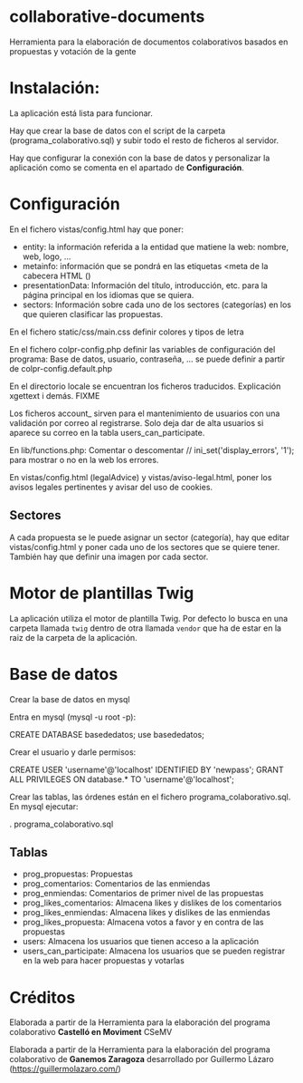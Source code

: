 collaborative-documents
==========================

Herramienta para la elaboración de documentos colaborativos basados en propuestas y votación de la gente

Instalación:
==========================

La aplicación está lista para funcionar.

Hay que crear la base de datos con el script de la carpeta (programa_colaborativo.sql) y subir todo el resto de ficheros al servidor.

Hay que configurar la conexión con la base de datos y personalizar la aplicación como se comenta en el apartado de **Configuración**.

Configuración
==========================

En el fichero vistas/config.html hay que poner:
* entity: la información referida a la entidad que matiene la web: nombre, web, logo, ...
* metainfo: información que se pondrá en las etiquetas <meta de la cabecera HTML (<head>)
* presentationData: Información del título, introducción, etc. para la página principal en los idiomas que se quiera.
* sectors: Información sobre cada uno de los sectores (categorías) en los que quieren clasificar las propuestas. 

En el fichero static/css/main.css definir colores y tipos de letra

En el fichero colpr-config.php definir las variables de configuración del programa: Base de datos, usuario, contraseña, ...
se puede definir a partir de colpr-config.default.php 

En el directorio locale se encuentran los ficheros traducidos. Explicación xgettext i demás. FIXME

Los ficheros account_ sirven para el mantenimiento de usuarios con una validación por correo al registrarse. Solo deja dar de alta
usuarios si aparece su correo en la tabla users_can_participate.

En lib/functions.php: Comentar o descomentar // ini_set('display_errors', '1'); para mostrar o no en la web los errores.

En vistas/config.html (legalAdvice) y vistas/aviso-legal.html, poner los avisos legales pertinentes y avisar del uso de cookies.

Sectores
------------------------

A cada propuesta se le puede asignar un sector (categoría), hay que editar vistas/config.html y poner cada uno de los sectores que se quiere tener. También hay que definir una imagen por cada sector.

Motor de plantillas Twig
==========================

La aplicación utiliza el motor de plantilla Twig. Por defecto lo busca en una carpeta llamada `twig` dentro de otra llamada `vendor` que ha de estar en la raiz de la carpeta de la aplicación.

Base de datos
==========================

Crear la base de datos en mysql

Entra en mysql (mysql -u root -p):

CREATE DATABASE basededatos;
use basededatos;

Crear el usuario y darle permisos:

CREATE USER 'username'@'localhost' IDENTIFIED BY 'newpass';
GRANT ALL PRIVILEGES ON database.* TO 'username'@'localhost';

Crear las tablas, las órdenes están en el fichero programa_colaborativo.sql. En mysql ejecutar:

\. programa_colaborativo.sql

Tablas
----------------------------

* prog_propuestas: Propuestas
* prog_comentarios: Comentarios de las enmiendas
* prog_enmiendas: Comentarios de primer nivel de las propuestas
* prog_likes_comentarios: Almacena likes y dislikes de los comentarios
* prog_likes_enmiendas: Almacena likes y dislikes de las enmiendas
* prog_likes_propuesta: Almacena votos a favor y en contra de las propuestas
* users: Almacena los usuarios que tienen acceso a la aplicación
* users_can_participate: Almacena los usuarios que se pueden registrar en la web para hacer propuestas y votarlas

Créditos
==========================

Elaborada a partir de la Herramienta para la elaboración del programa colaborativo **Castelló en Moviment** CSeMV

Elaborada a partir de la Herramienta para la elaboración del programa colaborativo de **Ganemos Zaragoza** desarrollado por  Guillermo Lázaro (https://guillermolazaro.com/)
